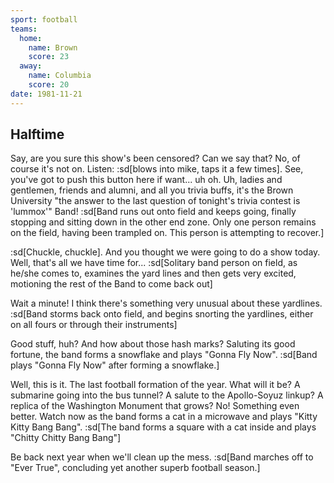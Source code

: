 ```yaml
---
sport: football
teams:
  home:
    name: Brown
    score: 23
  away:
    name: Columbia
    score: 20
date: 1981-11-21
---
```


## Halftime

Say, are you sure this show's been censored? Can we say that? No, of course it's not on. Listen: :sd[blows into mike, taps it a few times]. See, you've got to push this button here if want... uh oh. Uh, ladies and gentlemen, friends and alumni, and all you trivia buffs, it's the Brown University "the answer to the last question of tonight's trivia contest is 'lummox'" Band! :sd[Band runs out onto field and keeps going, finally stopping and sitting down in the other end zone. Only one person remains on the field, having been trampled on. This person is attempting to recover.]

:sd[Chuckle, chuckle]. And you thought we were going to do a show today. Well, that's all we have time for... :sd[Solitary band person on field, as he/she comes to, examines the yard lines and then gets very excited, motioning the rest of the Band to come back out]

Wait a minute! I think there's something very unusual about these yardlines. :sd[Band storms back onto field, and begins snorting the yardlines, either on all fours or through their instruments]

Good stuff, huh? And how about those hash marks? Saluting its good fortune, the band forms a snowflake and plays "Gonna Fly Now". :sd[Band plays "Gonna Fly Now" after forming a snowflake.]

Well, this is it. The last football formation of the year. What will it be? A submarine going into the bus tunnel? A salute to the Apollo-Soyuz linkup? A replica of the Washington Monument that grows? No! Something even better. Watch now as the band forms a cat in a microwave and plays "Kitty Kitty Bang Bang". :sd[The band forms a square with a cat inside and plays "Chitty Chitty Bang Bang"]

Be back next year when we'll clean up the mess. :sd[Band marches off to "Ever True", concluding yet another superb football season.]
